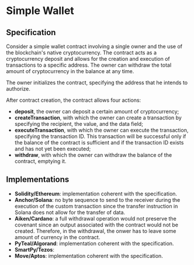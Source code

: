 # Simple Wallet

## Specification

Consider a simple wallet contract 
involving a single owner and the use 
of the blockchain's native cryptocurrency.
The contract acts as a cryptocurrency 
deposit and allows for the creation and 
execution of transactions to a specific
address. The owner can withdraw the total
amount of cryptocurrency in the balance 
at any time.


The owner initializes the contract, 
specifying the address that he intends 
to authorize. 

After contract creation, the contract 
allows four actions:
- **deposit**, the owner can deposit a 
certain amount of cryptocurrency; 
- **createTransaction**,  with which the owner can 
create a transaction by 
specifying the recipient, the value, 
and the data field;
- **executeTransaction**, with which the owner can 
execute the transaction, 
specifying the transaction ID. 
This transaction will be successful 
only if the balance of the contract 
is sufficient and if the transaction 
ID exists and has not yet been executed; 
- **withdraw**,  with which the owner can withdraw the 
balance of the contract, emptying it.

## Implementations

- **Solidity/Ethereum**: implementation coherent with the specification.
- **Anchor/Solana**: no byte sequence to send to the receiver during the execution of the custom transaction since the transfer instruction in Solana does not allow for the transfer of data.
- **Aiken/Cardano**: a full withdrawal operation would not preserve the covenant since an output associated with the contract would not be created. Therefore, in the withdrawal, the onwer has to leave some amount of currency in the contract.
- **PyTeal/Algorand**: implementation coherent with the specification.
- **SmartPy/Tezos**:
- **Move/Aptos**: implementation coherent with the specification.

